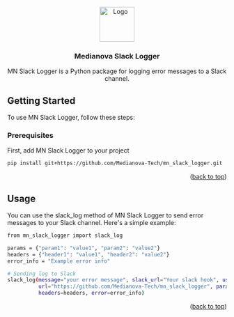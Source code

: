 
<!-- PROJECT LOGO -->
<br />
<div align="center">
  <a href="https://github.com/Medianova-Tech/mn_slack_logger" id="top">
    <img src="http://medianova-logo.mncdn.com/logo-m.png" alt="Logo" width="80" height="80">
  </a>

<h3 align="center">Medianova Slack Logger</h3>

  <p align="center">
    MN Slack Logger is a Python package for logging error messages to a Slack channel.
  </p>
</div>


<!-- GETTING STARTED -->
## Getting Started

To use MN Slack Logger, follow these steps:

### Prerequisites

First, add MN Slack Logger to your project
  ```sh
  pip install git+https://github.com/Medianova-Tech/mn_slack_logger.git
  ```

<p align="right">(<a href="#top">back to top</a>)</p>

<!-- USAGE EXAMPLES -->
## Usage

You can use the slack_log method of MN Slack Logger to send error messages to your Slack channel. Here's a simple example:

```sh
from mn_slack_logger import slack_log

params = {"param1": "value1", "param2": "value2"}
headers = {"header1": "value1", "header2": "value2"}
error_info = "Example error info"

# Sending log to Slack
slack_log(message="your error message", slack_url="Your slack hook", username="Your user name", level="error",
          url="https://github.com/Medianova-Tech/mn_slack_logger", params=params,
          headers=headers, error=error_info)

  ```
<p align="right">(<a href="#top">back to top</a>)</p>


